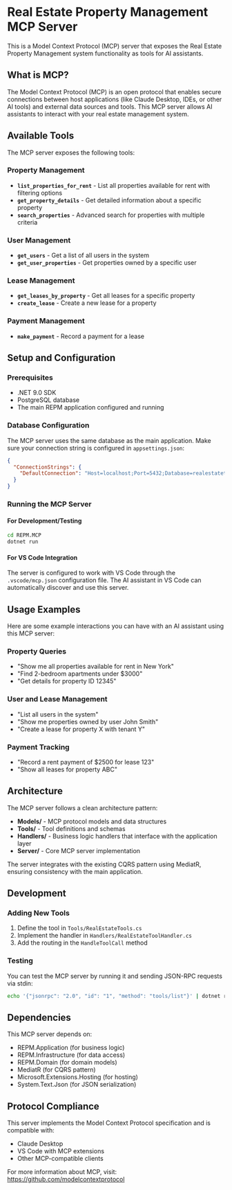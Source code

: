 # Real Estate Property Management MCP Server

This is a Model Context Protocol (MCP) server that exposes the Real Estate Property Management system functionality as tools for AI assistants.

## What is MCP?

The Model Context Protocol (MCP) is an open protocol that enables secure connections between host applications (like Claude Desktop, IDEs, or other AI tools) and external data sources and tools. This MCP server allows AI assistants to interact with your real estate management system.

## Available Tools

The MCP server exposes the following tools:

### Property Management
- **`list_properties_for_rent`** - List all properties available for rent with filtering options
- **`get_property_details`** - Get detailed information about a specific property
- **`search_properties`** - Advanced search for properties with multiple criteria

### User Management
- **`get_users`** - Get a list of all users in the system
- **`get_user_properties`** - Get properties owned by a specific user

### Lease Management
- **`get_leases_by_property`** - Get all leases for a specific property
- **`create_lease`** - Create a new lease for a property

### Payment Management
- **`make_payment`** - Record a payment for a lease

## Setup and Configuration

### Prerequisites
- .NET 9.0 SDK
- PostgreSQL database
- The main REPM application configured and running

### Database Configuration
The MCP server uses the same database as the main application. Make sure your connection string is configured in `appsettings.json`:

```json
{
  "ConnectionStrings": {
    "DefaultConnection": "Host=localhost;Port=5432;Database=realestatetest;Username=postgres;Password=123;"
  }
}
```

### Running the MCP Server

#### For Development/Testing
```bash
cd REPM.MCP
dotnet run
```

#### For VS Code Integration
The server is configured to work with VS Code through the `.vscode/mcp.json` configuration file. The AI assistant in VS Code can automatically discover and use this server.

## Usage Examples

Here are some example interactions you can have with an AI assistant using this MCP server:

### Property Queries
- "Show me all properties available for rent in New York"
- "Find 2-bedroom apartments under $3000"
- "Get details for property ID 12345"

### User and Lease Management
- "List all users in the system"
- "Show me properties owned by user John Smith"
- "Create a lease for property X with tenant Y"

### Payment Tracking
- "Record a rent payment of $2500 for lease 123"
- "Show all leases for property ABC"

## Architecture

The MCP server follows a clean architecture pattern:

- **Models/** - MCP protocol models and data structures
- **Tools/** - Tool definitions and schemas
- **Handlers/** - Business logic handlers that interface with the application layer
- **Server/** - Core MCP server implementation

The server integrates with the existing CQRS pattern using MediatR, ensuring consistency with the main application.

## Development

### Adding New Tools

1. Define the tool in `Tools/RealEstateTools.cs`
2. Implement the handler in `Handlers/RealEstateToolHandler.cs`
3. Add the routing in the `HandleToolCall` method

### Testing

You can test the MCP server by running it and sending JSON-RPC requests via stdin:

```bash
echo '{"jsonrpc": "2.0", "id": "1", "method": "tools/list"}' | dotnet run
```

## Dependencies

This MCP server depends on:
- REPM.Application (for business logic)
- REPM.Infrastructure (for data access)
- REPM.Domain (for domain models)
- MediatR (for CQRS pattern)
- Microsoft.Extensions.Hosting (for hosting)
- System.Text.Json (for JSON serialization)

## Protocol Compliance

This server implements the Model Context Protocol specification and is compatible with:
- Claude Desktop
- VS Code with MCP extensions
- Other MCP-compatible clients

For more information about MCP, visit: https://github.com/modelcontextprotocol
